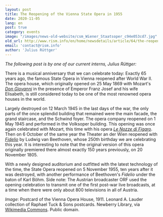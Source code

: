 ```yaml
---
layout: post
title: The Reopening of the Vienna State Opera in 1955
date: 2020-11-05
lang: en
post: true
category: events
image: "/images/news-old-website/csm_Wiener_Staatsoper_c94e053cd7.jpg"
old_url: http://www.rism.info/en/home/newsdetails/article/64/the-reopening-of-the-vienna-state-opera-in-1955.html
email: 'contact@rism.info'
author: 'Julius Rüttger'
---
```


_The following post is by one of our current interns, Julius Rüttger:_   
  
There is a musical anniversary that we can celebrate today: Exactly 65 years ago, the famous State Opera in Vienna reopened after World War II. The opera house, which originally opened on 25 May 1869 with Mozart's [_Don Giovanni_](https://opac.rism.info/search?View=rism&author=Mozart+Wolfgang+Amadeus&title=Don+Giovanni) in the presence of Emperor Franz Josef and his wife Elisabeth, is still considered today to be one of the most renowned opera houses in the world.   
  
Largely destroyed on 12 March 1945 in the last days of the war, the only parts of the once splendid building that remained were the main facade, the grand staircase, and the Schwind foyer. The opera company reopened on 1 May 1945 and performed in the Volksoper building. This opening was once again celebrated with Mozart, this time with his opera [_Le Nozze di Figaro_](https://opac.rism.info/search?View=rism&author=Mozart+Wolfgang+Amadeus&title=Nozze+Figaro). Then on 6 October of the same year the Theater an der Wien reopened with _[Fidelio](https://opac.rism.info/search?View=rism&author=Beethoven+Ludwig&title=Fidelio)_ by Ludwig van Beethoven, whose 250th birthday we are celebrating this year. It is interesting to note that the original version of this opera originally premiered there almost exactly 150 years previously, on 20 November 1805.   
  
With a newly designed auditorium and outfitted with the latest technology of the time, the State Opera reopened on 5 November 1955, ten years after it was destroyed, with another performance of Beethoven's _Fidelio_ under the baton of Karl Böhm. Side note: The Austrian broadcaster ORF used the opening celebration to transmit one of the first post-war live broadcasts, at a time when there were only about 800 televisions in all of Austria.   
  
  
_Image_: Postcard of the Vienna Opera House, 1911. Leonard A. Lauder collection of Raphael Tuck & Sons postcards. Newberry Library, via [Wikimedia Commons](https://commons.wikimedia.org/wiki/File:Wien,_K.K._Hofoper._646B_(NBY_419464).jpg). Public domain.